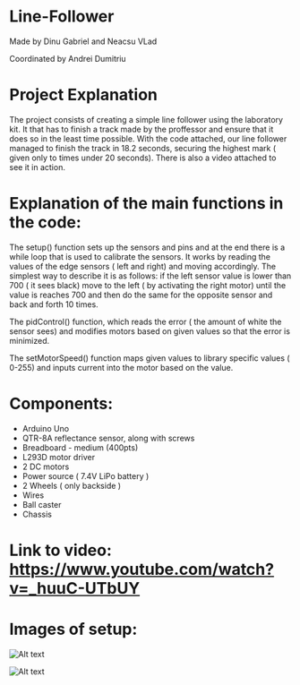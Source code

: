 # Line-Follower

Made by Dinu Gabriel and Neacsu VLad

Coordinated by Andrei Dumitriu

# Project Explanation

  The project consists of creating a simple line follower using the laboratory kit. It that has to finish a track made by the proffessor and ensure that it does so in the least time possible. With the code attached, our line follower managed to finish the track in 18.2 seconds, securing the highest mark ( given only to times under 20 seconds). There is also a video attached to see it in action.

# Explanation of the main functions in the code:
  
  The setup() function sets up the sensors and pins and at the end there is a while loop that is used to calibrate the sensors. It works by reading the values of the edge sensors ( left and right) and moving accordingly. The simplest way to describe it is as follows: if the left sensor value is lower than 700 ( it sees black) move to the left ( by activating the right motor) until the value is reaches 700 and then do the same for the opposite sensor and back and forth 10 times.

  The pidControl() function, which reads the error ( the amount of white the sensor sees) and modifies motors based on given values so that the error is minimized. 
  
  The setMotorSpeed() function maps given values to library specific values ( 0-255) and inputs current into the motor based on the value.

# Components:

  - Arduino Uno
  - QTR-8A reflectance sensor, along with screws
  - Breadboard - medium (400pts)
  - L293D motor driver
  - 2 DC motors 
  - Power source ( 7.4V LiPo battery )
  - 2 Wheels ( only backside )
  - Wires
  - Ball caster
  - Chassis


# Link to video: https://www.youtube.com/watch?v=_huuC-UTbUY

# Images of setup:

![Alt text](https://user-images.githubusercontent.com/74376628/213796434-d18bd075-9f12-40b8-81d1-e2bbab730b76.jpg)

![Alt text](https://user-images.githubusercontent.com/74376628/213796475-07977c8c-8b06-47af-b9d6-3bc93ad8bf26.jpg)



